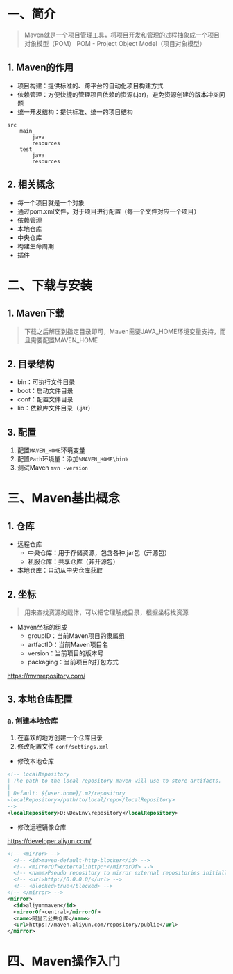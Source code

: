 
# 一、简介

>  Maven就是一个项目管理工具，将项目开发和管理的过程抽象成一个项目对象模型（POM）
>  POM - Project Object Model（项目对象模型）

## 1. Maven的作用

- 项目构建：提供标准的、跨平台的自动化项目构建方式
- 依赖管理：方便快捷的管理项目依赖的资源(.jar)，避免资源创建的版本冲突问题 
- 统一开发结构：提供标准、统一的项目结构

```
src
	main
		java
		resources
	test
		java
		resources
```

## 2. 相关概念

- 每一个项目就是一个对象
- 通过pom.xml文件，对于项目进行配置（每一个文件对应一个项目）
- 依赖管理
- 本地仓库
- 中央仓库
- 构建生命周期
- 插件


# 二、下载与安装

## 1. Maven下载

> 下载之后解压到指定目录即可，Maven需要JAVA_HOME环境变量支持，而且需要配置MAVEN_HOME

## 2. 目录结构

- bin：可执行文件目录
- boot：启动文件目录
- conf：配置文件目录
- lib：依赖库文件目录（.jar）

## 3. 配置

1. 配置`MAVEN_HOME`环境变量
2. 配置`Path`环境量：添加`%MAVEN_HOME\bin%`
3. 测试Maven `mvn -version`


# 三、Maven基出概念

## 1. 仓库

- 远程仓库
	- 中央仓库：用于存储资源，包含各种.jar包（开源包）
	- 私服仓库：共享仓库（非开源包）
- 本地仓库：自动从中央仓库获取

## 2. 坐标

> 用来查找资源的载体，可以把它理解成目录，根据坐标找资源

- Maven坐标的组成
	- groupID：当前Maven项目的隶属组
	- artfactID：当前Maven项目名
	- version：当前项目的版本号
	- packaging：当前项目的打包方式

https://mvnrepository.com/

## 3. 本地仓库配置

### a. 创建本地仓库

1. 在喜欢的地方创建一个仓库目录
2. 修改配置文件 `conf/settings.xml`

- 修改本地仓库

```xml
<!-- localRepository
| The path to the local repository maven will use to store artifacts.
|
| Default: ${user.home}/.m2/repository
<localRepository>/path/to/local/repo</localRepository>
-->
<localRepository>D:\DevEnv\repository</localRepository>
```

- 修改远程镜像仓库

https://developer.aliyun.com/

```xml
<!-- <mirror> -->
  <!-- <id>maven-default-http-blocker</id> -->
  <!-- <mirrorOf>external:http:*</mirrorOf> -->
  <!-- <name>Pseudo repository to mirror external repositories initially using HTTP.</name> -->
  <!-- <url>http://0.0.0.0/</url> -->
  <!-- <blocked>true</blocked> -->
<!-- </mirror> -->
<mirror>
  <id>aliyunmaven</id>
  <mirrorOf>central</mirrorOf>
  <name>阿里云公共仓库</name>
  <url>https://maven.aliyun.com/repository/public</url>
</mirror>
```


# 四、Maven操作入门





